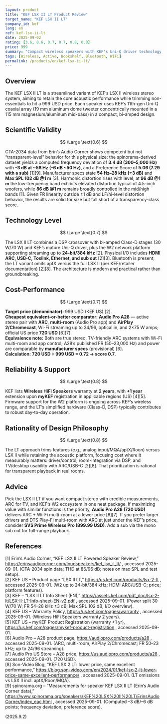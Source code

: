 ```yaml
---
layout: product
title: "KEF LSX II LT Product Review"
target_name: "KEF LSX II LT"
company_id: kef
lang: en
ref: kef-lsx-ii-lt
date: 2025-09-02
rating: [3.6, 0.6, 0.7, 0.7, 0.8, 0.8]
price: 999
summary: "Compact wireless speakers with KEF's Uni-Q driver technology, offering solid performance with practical connectivity at a premium price point"
tags: [Wireless, Active, Bookshelf, Bluetooth, WiFi]
permalink: /products/en/kef-lsx-ii-lt/
---
```


## Overview

The KEF LSX II LT is a streamlined variant of KEF’s LSX II wireless stereo system, aiming to retain the core acoustic performance while trimming non-essentials to hit a 999 USD price. Each speaker uses KEF’s 11th-gen Uni-Q coaxial array (19 mm aluminum dome tweeter concentrically mounted in a 115 mm magnesium/aluminum mid-bass) in a compact, bi-amped design.

## Scientific Validity

$$ \Large \text{0.6} $$

CTA-2034 data from Erin’s Audio Corner shows competent but not “transparent-level” behavior for this physical size: the spinorama-derived dataset yields a computed frequency deviation of **3.4 dB (300–5,000 Hz)** with **–3 dB at ~56 Hz (–6 dB ~50 Hz)**, and a Preference Score of **5.06 (7.29 with a sub)** [1][9]. Manufacturer specs state **54 Hz–28 kHz (±3 dB)** and **Max SPL 102 dB @1 m** [3]. Harmonic distortion rises with level; at **96 dB @1 m** the low-frequency band exhibits elevated distortion typical of 4.5-inch woofers, while **86 dB @1 m** remains broadly controlled in the mid/high bands [1]. Given FR linearity outside ±1 dB and LF/hi-level distortion behavior, the results are solid for size but fall short of a transparency-class score.

## Technology Level

$$ \Large \text{0.7} $$

The LSX II LT combines a DSP crossover with bi-amped Class-D stages (30 W/70 W) and KEF’s mature Uni-Q driver, plus the W2 network platform supporting streaming up to **24-bit/384 kHz** [2]. Physical I/O includes **HDMI ARC, USB-C, Toslink, Ethernet, and sub out** [2][3]. Bluetooth is present; the LT variant omits aptX versus the full LSX II (per KEF/retailer documentation) [2][8]. The architecture is modern and practical rather than groundbreaking.

## Cost-Performance

$$ \Large \text{0.7} $$

**Target price (denominator):** 999 USD (KEF US) [2].  
**Cheapest equivalent-or-better comparator:** **Audio Pro A28** — active stereo pair with **ARC**, **multi-room** (Audio Pro app) and **AirPlay 2/Chromecast**, Wi-Fi streaming up to 24/96, optical in, and 2×75 W amps; official US price **720 USD** [6][7].  
**Equivalence note:** Both are true stereo, TV-friendly ARC systems with Wi-Fi multi-room and app control; A28’s published FR (50–23,000 Hz) and power are comparable by **manufacturer specs** (provisional) [6].  
**Calculation:** **720 USD ÷ 999 USD = 0.72 → score 0.7**.

## Reliability & Support

$$ \Large \text{0.8} $$

KEF lists **Wireless HiFi Speakers** warranty at **2 years**, with **+1 year** extension upon **myKEF** registration in applicable regions (US) [4][5]. Firmware support for the W2 platform is ongoing across KEF’s wireless range, and the LT’s simplified hardware (Class-D, DSP) typically contributes to robust day-to-day operation.

## Rationality of Design Philosophy

$$ \Large \text{0.8} $$

The LT approach trims features (e.g., analog input/MQA/aptX/Roon) versus LSX II while retaining the acoustic platform, focusing cost where it measurably matters: driver/control, room-integration via DSP, and TV/desktop usability with ARC/USB-C [2][8]. That prioritization is rational for transparent playback in real rooms.

## Advice

Pick the LSX II LT if you want compact stereo with credible measurements, ARC for TV, and KEF’s W2 ecosystem in one neat package. If maximizing value with similar functions is the priority, **Audio Pro A28 (720 USD)** delivers ARC + Wi-Fi multi-room at a lower price [6][7]. If you prefer larger drivers and DTS Play-Fi multi-room with ARC at just under the KEF’s price, consider **SVS Prime Wireless Pro (899.99 USD)**. Add a sub via the mono sub out for full-range playback.

## References

[1] Erin’s Audio Corner, “KEF LSX II LT Powered Speaker Review,” https://erinsaudiocorner.com/loudspeakers/kef_lsx_ii_lt/ , accessed 2025-09-01. (CTA-2034 spin data; THD at 86/96 dB; notes on max SPL and test setup).  
[2] KEF US – Product page “LSX II LT,” https://us.kef.com/products/lsx-2-lt , accessed 2025-09-01. (W2 up to 24-bit/384 kHz; HDMI ARC/USB-C; price; platform features).  
[3] KEF – “LSX II LT Info Sheet (EN),” https://assets.kef.com/pdf_doc/lsx-2-lt/LSX-II-LT-Info-sheet-EN-v2.pdf , accessed 2025-09-01. (Power split 30 W/70 W; FR 54–28 kHz ±3 dB; Max SPL 102 dB; I/O overview).  
[4] KEF US – Warranty Policy, https://us.kef.com/pages/warranty , accessed 2025-09-01. (Wireless HiFi Speakers warranty 2 years).  
[5] KEF US – myKEF Product Registration (warranty +1 yr), https://us.kef.com/pages/mykef-product-registration , accessed 2025-09-01.  
[6] Audio Pro – A28 product page, https://audiopro.com/products/a28 , accessed 2025-09-01. (ARC, multi-room, AirPlay 2/Chromecast; FR 50–23 kHz; up to 24/96 streaming).  
[7] Audio Pro US Store – A28 price, https://us.audiopro.com/products/a28 , accessed 2025-09-01. (720 USD).  
[8] Son-Vidéo Blog, “KEF LSX 2 LT: lower price, same excellent performance,” https://blog.son-video.com/en/2024/01/kef-lsx-2-lt-lower-price-same-excellent-performance/ , accessed 2025-09-01. (LT omissions vs LSX II incl. aptX/Roon/MQA).  
[9] spinorama.org – “Measurements for speaker KEF LSX II LT (Erin’s Audio Corner data),” https://www.spinorama.org/speakers/KEF%20LSX%20II%20LT/ErinsAudioCorner/index_eac.html , accessed 2025-09-01. (Computed –3 dB/–6 dB points; frequency deviation; preference score).

(2025.9.2)

